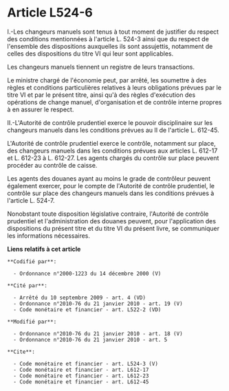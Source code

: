 # Article L524-6

I.-Les changeurs manuels sont tenus à tout moment de justifier du respect des conditions mentionnées à l'article L. 524-3
ainsi que du respect de l'ensemble des dispositions auxquelles ils sont assujettis, notamment de celles des dispositions du
titre VI qui leur sont applicables. 

Les changeurs manuels tiennent un registre de leurs transactions. 

Le ministre chargé de l'économie peut, par arrêté, les soumettre à des règles et conditions particulières relatives à leurs
obligations prévues par le titre VI et par le présent titre, ainsi qu'à des règles d'exécution des opérations de change
manuel, d'organisation et de contrôle interne propres à en assurer le respect. 

II.-L'Autorité de contrôle prudentiel exerce le pouvoir disciplinaire sur les changeurs manuels dans les conditions prévues
au II de l'article L. 612-45.

L'Autorité de contrôle prudentiel exerce le contrôle, notamment sur place, des changeurs manuels dans les conditions prévues
aux articles L. 612-17 et L. 612-23 à L. 612-27. Les agents chargés du contrôle sur place peuvent procéder au contrôle de
caisse. 

Les agents des douanes ayant au moins le grade de contrôleur peuvent également exercer, pour le compte de l'Autorité de
contrôle prudentiel, le contrôle sur place des changeurs manuels dans les conditions prévues à l'article L. 524-7. 

Nonobstant toute disposition législative contraire, l'Autorité de contrôle prudentiel et l'administration des douanes
peuvent, pour l'application des dispositions du présent titre et du titre VI du présent livre, se communiquer les
informations nécessaires.

**Liens relatifs à cet article**

	**Codifié par**:

	  - Ordonnance n°2000-1223 du 14 décembre 2000 (V)

	**Cité par**:

	  - Arrêté du 10 septembre 2009 - art. 4 (VD)
	  - Ordonnance n°2010-76 du 21 janvier 2010 - art. 19 (V)
	  - Code monétaire et financier - art. L522-2 (VD)

	**Modifié par**:

	  - Ordonnance n°2010-76 du 21 janvier 2010 - art. 18 (V)
	  - Ordonnance n°2010-76 du 21 janvier 2010 - art. 5

	**Cite**:

	  - Code monétaire et financier - art. L524-3 (V)
	  - Code monétaire et financier - art. L612-17
	  - Code monétaire et financier - art. L612-23
	  - Code monétaire et financier - art. L612-45
